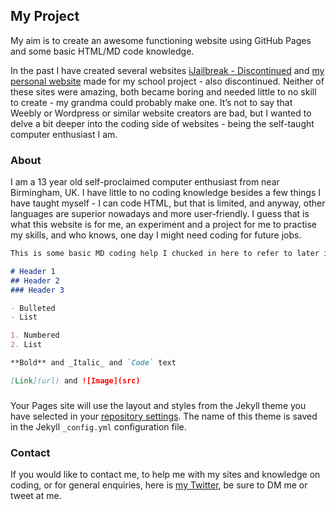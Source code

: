 ## My Project

My aim is to create an awesome functioning website using GitHub Pages and some basic HTML/MD code knowledge. 

In the past I have created several websites [iJailbreak - Discontinued](http://ijailbreak.ml)
and [my personal website](http://dylan736.weebly.com) made for my school project - also discontinued. Neither of these sites were amazing, both became boring and needed little to no skill to create - my grandma could probably make one. It’s not to say that Weebly or Wordpress or similar website creators are bad, but I wanted to delve a bit deeper into the coding side of websites - being the self-taught computer enthusiast I am. 

### About

I am a 13 year old self-proclaimed computer enthusiast from near Birmingham, UK. I have little to no coding knowledge besides a few things I have taught myself - I can code HTML, but that is limited, and anyway, other languages are superior nowadays and more user-friendly. I guess that is what this website is for me, an experiment and a project for me to practise my skills, and who knows, one day I might need coding for future jobs.

```markdown
This is some basic MD coding help I chucked in here to refer to later in case, you can ignore this. 

# Header 1
## Header 2
### Header 3

- Bulleted
- List

1. Numbered
2. List

**Bold** and _Italic_ and `Code` text

[Link](url) and ![Image](src)
```



### 

Your Pages site will use the layout and styles from the Jekyll theme you have selected in your [repository settings](https://github.com/Distify/distify/settings). The name of this theme is saved in the Jekyll `_config.yml` configuration file.

### Contact

If you would like to contact me, to help me with my sites and knowledge on coding, or for general enquiries, here is [my Twitter](https://www.twitter.com/Distifyy), be sure to DM me or tweet at me. 
